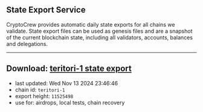 ## State Export Service
CryptoCrew provides automatic daily state exports for all chains we validate. State export files can be used as genesis files and are a snapshot of the current blockchain state, including all validators, accounts, balances and delegations.

---
**Download: [teritori-1 state export](https://dl-eu2.ccvalidators.com/SERVICE/teritori/teritori-1_export_11525498.json)**
---

- last updated: Wed Nov 13 2024 23:46:46
- chain id: `teritori-1`
- export height: `11525498`
- use for: airdrops, local tests, chain recovery

